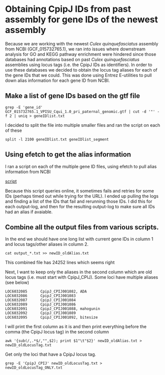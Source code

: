 # Obtaining CpipJ IDs from past assembly for gene IDs of the newest assembly
Because we are working with the newest *Culex quinquefasciatus* assembly from NCBI (GCF_015732765.1), we ran into issues where downstream analysis for GO and KEGG pathway enrichment were hindered since those databases had annotations based on past *Culex quinquefasciatus* assemblies using locus tags (i.e. the CpipJ IDs as identifiers). In order to use these databases we decided to obtain the locus tag aliases for each of the gene IDs that we could. This was done using Entrez E-utilities to pull down alias information for each gene ID from NCBI.

## Make a list of gene IDs based on the gtf file
```
grep -E 'gene_id' GCF_015732765.1_VPISU_Cqui_1.0_pri_paternal_genomic.gtf | cut -d '"' -f 2 | uniq > geneIDlist.txt
```
I decided to split the file into multiple smaller files and ran the script on each of these
```
split -l 2100 geneIDlist.txt geneIDlist_segment
```

## Using efetch to get the alias information 
I ran a script on each of the multiple gene ID files, using efetch to pull alias information from NCBI

[script](https://github.com/srmarzec/Culex_Biting_RNAseq/blob/main/misc/convert_geneID_locusTag.sh)

Because this script queries online, it sometimes fails and retries for some IDs (perhaps timed out while trying for the URL). I ended up pulling the logs and finding a list of the IDs that fail and rerunning those IDs. I did this for each output-log, and then for the resulting output-log to make sure all IDs had an alias if avaiable.

## Combine all the output files from various scripts.
In the end we should have one long list with current gene IDs in column 1 and locus tags/other aliases in column 2.
```
cat output_*.txt >> newID_oldAlias.txt
```
This combined file has 24252 lines which seems right

Next, I want to keep only the aliases in the second column which are old locus tags (i.e. must start with CpipJ_CPIJ). Some loci have multiple aliases (see below)
```
LOC6032085      CpipJ_CPIJ001082, ADA
LOC6032086      CpipJ_CPIJ001083
LOC6032087      CpipJ_CPIJ001084
LOC6032089      CpipJ_CPIJ001086
LOC6032091      CpipJ_CPIJ001088, mahogunin
LOC6032092      CpipJ_CPIJ001089
LOC6032095      CpipJ_CPIJ001092, bitesize
```

I will print the first column as it is and then print everything before the comma (the CpipJ locus tag) in the second column
```
awk '{sub(/,.*$/,"",$2); print $1"\t"$2}' newID_oldAlias.txt > newID_oldLocusTag.txt
```
Get only the loci that have a CpipJ locus tag.
```
grep -E 'CpipJ_CPIJ' newID_oldLocusTag.txt > newID_oldLocusTag_ONLY.txt
```

